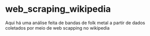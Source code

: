 # web_scraping_wikipedia

Aqui há uma análise feita de bandas de folk metal a partir de dados coletados por meio de web scapping no wikipedia
